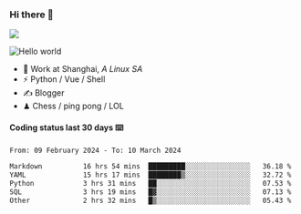 ### Hi there 👋
![](https://komarev.com/ghpvc/?username=Xuhandsome)


<img src="https://github-readme-stats.vercel.app/api?username=XuHandsome&show_icons=true&theme=merko" alt="Hello world">

<br/>

- 🍻  Work at Shanghai, _A Linux SA_
- ⚡  Python / Vue / Shell
- ✍️  Blogger
- ♟  Chess / ping pong / LOL

#### Coding status last 30 days ⌨️

<!--START_SECTION:waka-->

```txt
From: 09 February 2024 - To: 10 March 2024

Markdown          16 hrs 54 mins  █████████░░░░░░░░░░░░░░░░   36.18 %
YAML              15 hrs 17 mins  ████████▒░░░░░░░░░░░░░░░░   32.72 %
Python            3 hrs 31 mins   ██░░░░░░░░░░░░░░░░░░░░░░░   07.53 %
SQL               3 hrs 19 mins   █▓░░░░░░░░░░░░░░░░░░░░░░░   07.13 %
Other             2 hrs 32 mins   █▒░░░░░░░░░░░░░░░░░░░░░░░   05.43 %
```

<!--END_SECTION:waka-->
